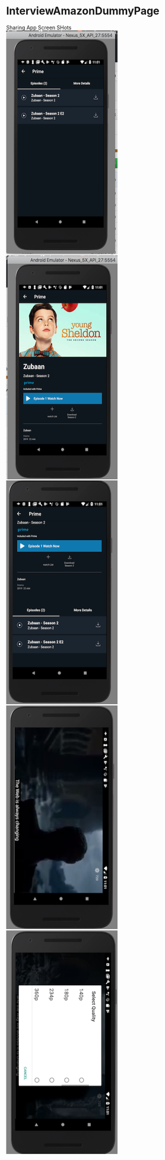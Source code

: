 # InterviewAmazonDummyPage

Sharing App Screen SHots
<br/>
 <img src="1.png" width="300" height="600"> <img src="2.png" width="300" height="600">  <img src="3.png" width="300" height="600">
 <br/>
 <img src="4.png" width="300" height="600">   <img src="5.png" width="300" height="600">
  <br/>



